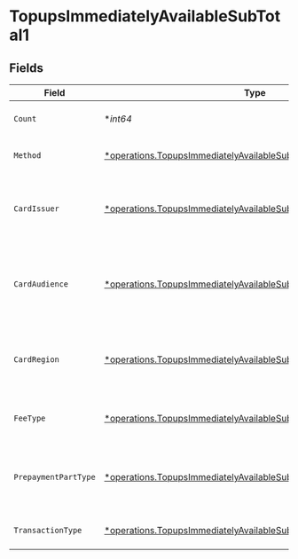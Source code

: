# TopupsImmediatelyAvailableSubTotal1


## Fields

| Field                                                                                                                                                 | Type                                                                                                                                                  | Required                                                                                                                                              | Description                                                                                                                                           | Example                                                                                                                                               |
| ----------------------------------------------------------------------------------------------------------------------------------------------------- | ----------------------------------------------------------------------------------------------------------------------------------------------------- | ----------------------------------------------------------------------------------------------------------------------------------------------------- | ----------------------------------------------------------------------------------------------------------------------------------------------------- | ----------------------------------------------------------------------------------------------------------------------------------------------------- |
| `Count`                                                                                                                                               | **int64*                                                                                                                                              | :heavy_minus_sign:                                                                                                                                    | Number of transactions of this type                                                                                                                   | 50                                                                                                                                                    |
| `Method`                                                                                                                                              | [*operations.TopupsImmediatelyAvailableSubTotalMethod1](../../models/operations/topupsimmediatelyavailablesubtotalmethod1.md)                         | :heavy_minus_sign:                                                                                                                                    | Payment type of the transactions                                                                                                                      | creditcard                                                                                                                                            |
| `CardIssuer`                                                                                                                                          | [*operations.TopupsImmediatelyAvailableSubTotalCardIssuer1](../../models/operations/topupsimmediatelyavailablesubtotalcardissuer1.md)                 | :heavy_minus_sign:                                                                                                                                    | In case of payments transactions with card, the card issuer will be available                                                                         | amex                                                                                                                                                  |
| `CardAudience`                                                                                                                                        | [*operations.TopupsImmediatelyAvailableSubTotalCardAudience1](../../models/operations/topupsimmediatelyavailablesubtotalcardaudience1.md)             | :heavy_minus_sign:                                                                                                                                    | In case of payments trnsactions with card, the card audience will be available.                                                                       | other                                                                                                                                                 |
| `CardRegion`                                                                                                                                          | [*operations.TopupsImmediatelyAvailableSubTotalCardRegion1](../../models/operations/topupsimmediatelyavailablesubtotalcardregion1.md)                 | :heavy_minus_sign:                                                                                                                                    | In case of payments transactions with card, the card region will be available.                                                                        | domestic                                                                                                                                              |
| `FeeType`                                                                                                                                             | [*operations.TopupsImmediatelyAvailableSubTotalFeeType1](../../models/operations/topupsimmediatelyavailablesubtotalfeetype1.md)                       | :heavy_minus_sign:                                                                                                                                    | Present when the transaction represents a fee.                                                                                                        | payment-fee                                                                                                                                           |
| `PrepaymentPartType`                                                                                                                                  | [*operations.TopupsImmediatelyAvailableSubTotalPrepaymentPartType1](../../models/operations/topupsimmediatelyavailablesubtotalprepaymentparttype1.md) | :heavy_minus_sign:                                                                                                                                    | Prepayment part: fee itself, reimbursement, discount, VAT or rounding compensation.                                                                   | fee                                                                                                                                                   |
| `TransactionType`                                                                                                                                     | [*operations.TopupsImmediatelyAvailableSubTotalTransactionType1](../../models/operations/topupsimmediatelyavailablesubtotaltransactiontype1.md)       | :heavy_minus_sign:                                                                                                                                    | Represents the transaction type                                                                                                                       | payment                                                                                                                                               |